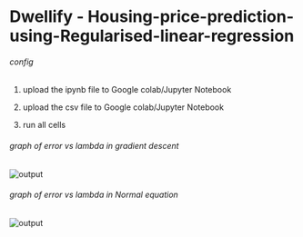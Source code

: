 # Dwellify - Housing-price-prediction-using-Regularised-linear-regression
###### config
1. upload the ipynb file to Google colab/Jupyter Notebook

2. upload the csv file to Google colab/Jupyter Notebook

3. run all cells


###### graph of error vs lambda in gradient descent
![output](https://github.com/premitis/Dwellify/assets/112963150/816ca9f1-9c77-457a-8e90-03036fbb7cab)


###### graph of error vs lambda in Normal equation
![output](https://github.com/premitis/Dwellify/assets/112963150/676737de-deb1-4b28-869e-4a007a964ed1)
